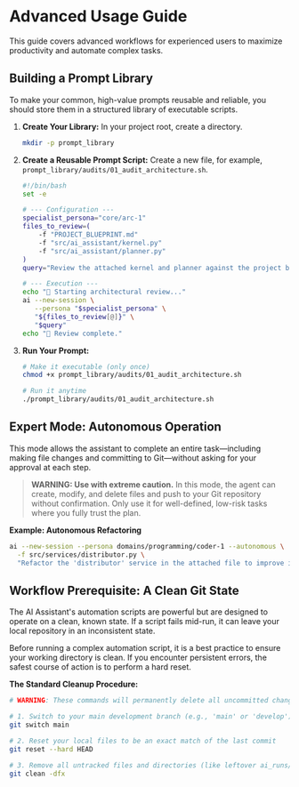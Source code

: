 # Advanced Usage Guide

This guide covers advanced workflows for experienced users to maximize productivity and automate complex tasks.

## Building a Prompt Library

To make your common, high-value prompts reusable and reliable, you should store them in a structured library of executable scripts.

1.  **Create Your Library:** In your project root, create a directory.
    ```bash
    mkdir -p prompt_library
    ```

2.  **Create a Reusable Prompt Script:** Create a new file, for example, `prompt_library/audits/01_audit_architecture.sh`.

    ```bash
    #!/bin/bash
    set -e

    # --- Configuration ---
    specialist_persona="core/arc-1"
    files_to_review=(
        -f "PROJECT_BLUEPRINT.md"
        -f "src/ai_assistant/kernel.py"
        -f "src/ai_assistant/planner.py"
    )
    query="Review the attached kernel and planner against the project blueprint and identify any architectural deviations."

    # --- Execution ---
    echo "🤖 Starting architectural review..."
    ai --new-session \
       --persona "$specialist_persona" \
       "${files_to_review[@]}" \
       "$query"
    echo "🎉 Review complete."
    ```

3.  **Run Your Prompt:**
    ```bash
    # Make it executable (only once)
    chmod +x prompt_library/audits/01_audit_architecture.sh

    # Run it anytime
    ./prompt_library/audits/01_audit_architecture.sh
    ```

## Expert Mode: Autonomous Operation

This mode allows the assistant to complete an entire task—including making file changes and committing to Git—without asking for your approval at each step.

> **WARNING: Use with extreme caution.** In this mode, the agent can create, modify, and delete files and push to your Git repository without confirmation. Only use it for well-defined, low-risk tasks where you fully trust the plan.

**Example: Autonomous Refactoring**
```bash
ai --new-session --persona domains/programming/coder-1 --autonomous \
  -f src/services/distributor.py \
  "Refactor the 'distributor' service in the attached file to improve its logging and add error handling. When done, commit the changes to a new git branch named 'refactor/distributor-logging'."
```

## Workflow Prerequisite: A Clean Git State
The AI Assistant's automation scripts are powerful but are designed to operate on a clean, known state. If a script fails mid-run, it can leave your local repository in an inconsistent state.

Before running a complex automation script, it is a best practice to ensure your working directory is clean. If you encounter persistent errors, the safest course of action is to perform a hard reset.

**The Standard Cleanup Procedure:**
```bash
# WARNING: These commands will permanently delete all uncommitted changes and untracked files.

# 1. Switch to your main development branch (e.g., 'main' or 'develop')
git switch main

# 2. Reset your local files to be an exact match of the last commit
git reset --hard HEAD

# 3. Remove all untracked files and directories (like leftover ai_runs/)
git clean -dfx
```
